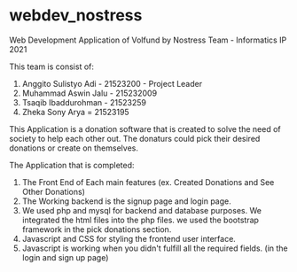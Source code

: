 # webdev_nostress
Web Development Application of Volfund by Nostress Team - Informatics IP 2021

This team is consist of:
1. Anggito Sulistyo Adi - 21523200 - Project Leader
2. Muhammad Aswin Jalu - 215232009
3. Tsaqib Ibaddurohman - 21523259
4. Zheka Sony Arya = 21523195

This Application is a donation software that is created to solve the need of society to help each other out. The donaturs could pick their desired donations or create on themselves.

The Application that is completed:
1. The Front End of Each main features (ex. Created Donations and See Other Donations)
2. The Working backend is the signup page and login page.
3. We used php and mysql for backend and database purposes. We integrated the html files into the php files. we used the bootstrap framework in the pick donations section.
4. Javascript and CSS for styling the frontend user interface.
5. Javascript is working when you didn't fulfill all the required fields. (in the login and sign up page)
